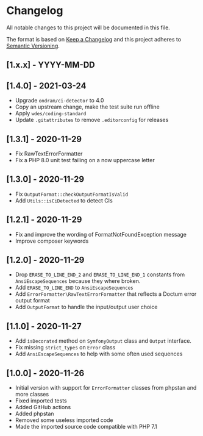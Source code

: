 # Changelog
All notable changes to this project will be documented in this file.

The format is based on [Keep a Changelog](https://keepachangelog.com/en/1.0.0/)
and this project adheres to [Semantic Versioning](https://semver.org/spec/v2.0.0.html).

## [1.x.x] - YYYY-MM-DD

## [1.4.0] - 2021-03-24

- Upgrade `ondram/ci-detector` to 4.0
- Copy an upstream change, make the test suite run offline
- Apply `wdes/coding-standard`
- Update `.gitattributes` to remove `.editorconfig` for releases

## [1.3.1] - 2020-11-29

- Fix RawTextErrorFormatter
- Fix a PHP 8.0 unit test failing on a now uppercase letter

## [1.3.0] - 2020-11-29

- Fix `OutputFormat::checkOutputFormatIsValid`
- Add `Utils::isCiDetected` to detect CIs

## [1.2.1] - 2020-11-29

- Fix and improve the wording of FormatNotFoundException message
- Improve composer keywords

## [1.2.0] - 2020-11-29

- Drop `ERASE_TO_LINE_END_2` and `ERASE_TO_LINE_END_1` constants from `AnsiEscapeSequences` because they where broken.
- Add `ERASE_TO_LINE_END` to `AnsiEscapeSequences`
- Add `ErrorFormatter\RawTextErrorFormatter` that reflects a Doctum error output format
- Add `OutputFormat` to handle the input/output user choice

## [1.1.0] - 2020-11-27

- Add `isDecorated` method on `SymfonyOutput` class and `Output` interface.
- Fix missing `strict_types` on `Error` class
- Add `AnsiEscapeSequences` to help with some often used sequences

## [1.0.0] - 2020-11-26

- Initial version with support for `ErrorFormatter` classes from phpstan and more classes
- Fixed imported tests
- Added GitHub actions
- Added phpstan
- Removed some useless imported code
- Made the imported source code compatible with PHP 7.1
